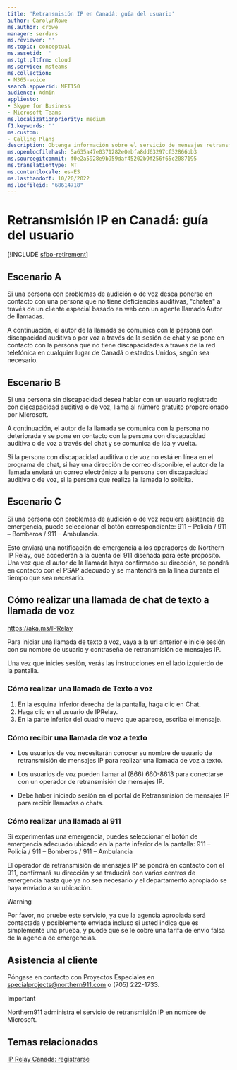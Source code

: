 ```yaml
---
title: 'Retransmisión IP en Canadá: guía del usuario'
author: CarolynRowe
ms.author: crowe
manager: serdars
ms.reviewer: ''
ms.topic: conceptual
ms.assetid: ''
ms.tgt.pltfrm: cloud
ms.service: msteams
ms.collection:
- M365-voice
search.appverid: MET150
audience: Admin
appliesto:
- Skype for Business
- Microsoft Teams
ms.localizationpriority: medium
f1.keywords: ''
ms.custom:
- Calling Plans
description: Obtenga información sobre el servicio de mensajes retransmisión IP en Canadá.
ms.openlocfilehash: 5a635a47e0371282e0ebfa8dd63297cf32866bb3
ms.sourcegitcommit: f0e2a5928e9b959daf45202b9f256f65c2087195
ms.translationtype: MT
ms.contentlocale: es-ES
ms.lasthandoff: 10/20/2022
ms.locfileid: "68614718"
---
```

# <a name="ip-relay-in-canada---user-guide"></a>Retransmisión IP en Canadá: guía del usuario

[!INCLUDE [sfbo-retirement](../Skype/Hub/includes/sfbo-retirement.md)]

## <a name="scenario-a"></a>Escenario A
  
Si una persona con problemas de audición o de voz desea ponerse en contacto con una persona que no tiene deficiencias auditivas, "chatea" a través de un cliente especial basado en web con un agente llamado Autor de llamadas.

A continuación, el autor de la llamada se comunica con la persona con discapacidad auditiva o por voz a través de la sesión de chat y se pone en contacto con la persona que no tiene discapacidades a través de la red telefónica en cualquier lugar de Canadá o estados Unidos, según sea necesario.

## <a name="scenario-b"></a>Escenario B

Si una persona sin discapacidad desea hablar con un usuario registrado con discapacidad auditiva o de voz, llama al número gratuito proporcionado por Microsoft.

A continuación, el autor de la llamada se comunica con la persona no deteriorada y se pone en contacto con la persona con discapacidad auditiva o de voz a través del chat y se comunica de ida y vuelta.

Si la persona con discapacidad auditiva o de voz no está en línea en el programa de chat, si hay una dirección de correo disponible, el autor de la llamada enviará un correo electrónico a la persona con discapacidad auditiva o de voz, si la persona que realiza la llamada lo solicita.

## <a name="scenario-c"></a>Escenario C

Si una persona con problemas de audición o de voz requiere asistencia de emergencia, puede seleccionar el botón correspondiente: 911 – Policía / 911 – Bomberos / 911 – Ambulancia.

Esto enviará una notificación de emergencia a los operadores de Northern IP Relay, que accederán a la cuenta del 911 diseñada para este propósito. Una vez que el autor de la llamada haya confirmado su dirección, se pondrá en contacto con el PSAP adecuado y se mantendrá en la línea durante el tiempo que sea necesario.

## <a name="how-to-place-a-text-chat-to-voice-call"></a>Cómo realizar una llamada de chat de texto a llamada de voz

https://aka.ms/IPRelay

Para iniciar una llamada de texto a voz, vaya a la url anterior e inicie sesión con su nombre de usuario y contraseña de retransmisión de mensajes IP.

Una vez que inicies sesión, verás las instrucciones en el lado izquierdo de la pantalla.

### <a name="how-to-make-a-text-to-voice-call"></a>Cómo realizar una llamada de Texto a voz

1. En la esquina inferior derecha de la pantalla, haga clic en Chat.
2. Haga clic en el usuario de IPRelay.
3. En la parte inferior del cuadro nuevo que aparece, escriba el mensaje.

### <a name="how-to-receive-a-voice-to-text-call"></a>Cómo recibir una llamada de voz a texto

- Los usuarios de voz necesitarán conocer su nombre de usuario de retransmisión de mensajes IP para realizar una llamada de voz a texto.

- Los usuarios de voz pueden llamar al (866) 660-8613 para conectarse con un operador de retransmisión de mensajes IP.

- Debe haber iniciado sesión en el portal de Retransmisión de mensajes IP para recibir llamadas o chats.

### <a name="how-to-place-a-911-call"></a>Cómo realizar una llamada al 911

Si experimentas una emergencia, puedes seleccionar el botón de emergencia adecuado ubicado en la parte inferior de la pantalla: 911 – Policía / 911 – Bomberos / 911 – Ambulancia

El operador de retransmisión de mensajes IP se pondrá en contacto con el 911, confirmará su dirección y se traducirá con varios centros de emergencia hasta que ya no sea necesario y el departamento apropiado se haya enviado a su ubicación.

> [!Warning]
> Por favor, no pruebe este servicio, ya que la agencia apropiada será contactada y posiblemente enviada incluso si usted indica que es simplemente una prueba, y puede que se le cobre una tarifa de envío falsa de la agencia de emergencias.

## <a name="customer-support"></a>Asistencia al cliente
Póngase en contacto con Proyectos Especiales en specialprojects@northern911.com o (705) 222-1733.

> [!Important]
> Northern911 administra el servicio de retransmisión IP en nombre de Microsoft.

## <a name="related-topics"></a>Temas relacionados

[IP Relay Canada: registrarse](ip-relay-canada-email-signup.md)